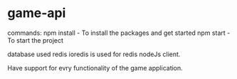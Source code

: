# game-api

commands:
npm install - To install the packages and get started
npm start - To start the project

database used redis
ioredis is used for redis nodeJs client.

Have support for evry functionality of the game application.
